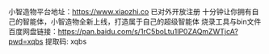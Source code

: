 小智造物平台地址：https://www.xiaozhi.co 
已对外开放注册 
十分钟让你拥有自己的智能体，小智造物全新上线，打造属于自己的超级智能体 
烧录工具与bin文件百度网盘链接：https://pan.baidu.com/s/1rC5boLtu1lP0ZAQmZWTjcA?pwd=xqbs 提取码: xqbs
